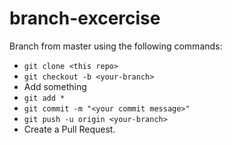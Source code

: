 # branch-excercise

Branch from master using the following commands:
- `git clone <this repo>`
- `git checkout -b <your-branch>`
- Add something
- `git add *`
- `git commit -m "<your commit message>"`
- `git push -u origin <your-branch>`
- Create a Pull Request.
